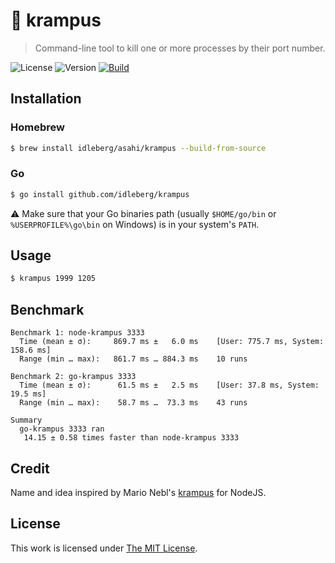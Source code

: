 # :japanese_ogre: krampus

> Command-line tool to kill one or more processes by their port number.

![License](https://img.shields.io/github/license/idleberg/krampus?style=for-the-badge)
![Version](https://img.shields.io/github/v/release/idleberg/krampus?sort=semver&style=for-the-badge)
[![Build](https://img.shields.io/github/actions/workflow/status/idleberg/node-dent/default.yml?style=for-the-badge)](https://github.com/idleberg/krampus/actions)

## Installation

### Homebrew

```sh
$ brew install idleberg/asahi/krampus --build-from-source
```

### Go

```sh
$ go install github.com/idleberg/krampus
```

:warning: Make sure that your Go binaries path (usually `$HOME/go/bin` or `%USERPROFILE%\go\bin` on Windows) is in your system's `PATH`.

## Usage

```sh
$ krampus 1999 1205
```

## Benchmark

```
Benchmark 1: node-krampus 3333
  Time (mean ± σ):     869.7 ms ±   6.0 ms    [User: 775.7 ms, System: 158.6 ms]
  Range (min … max):   861.7 ms … 884.3 ms    10 runs
 
Benchmark 2: go-krampus 3333
  Time (mean ± σ):      61.5 ms ±   2.5 ms    [User: 37.8 ms, System: 19.5 ms]
  Range (min … max):    58.7 ms …  73.3 ms    43 runs
 
Summary
  go-krampus 3333 ran
   14.15 ± 0.58 times faster than node-krampus 3333
```

## Credit

Name and idea inspired by Mario Nebl's [krampus](https://www.npmjs.com/package/krampus) for NodeJS.

## License

This work is licensed under [The MIT License](LICENSE).
  
